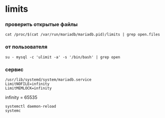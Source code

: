 limits
======
### проверить открытые файлы
    cat /proc/$(cat /var/run/mariadb/mariadb.pid)/limits | grep open.files

### от пользователя
    su - mysql -c 'ulimit -a' -s '/bin/bash' | grep open

### сервис
    /usr/lib/systemd/system/mariadb.service
    LimitNOFILE=infinity
    LimitMEMLOCK=infinity

infinity = 65535

    systemctl daemon-reload
    systemc